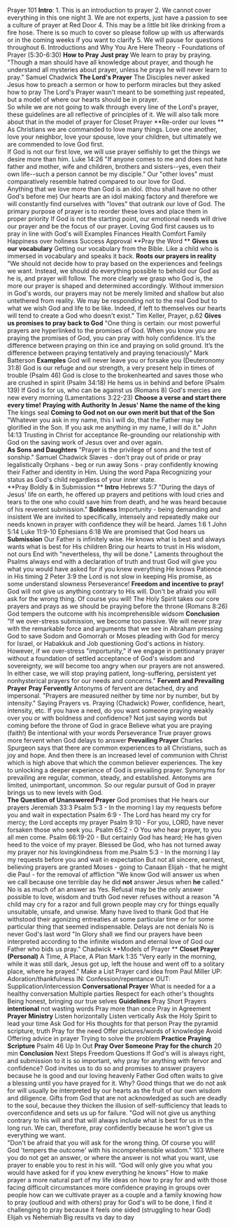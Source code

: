 Prayer 101
    **Intro**:
        1. This is an introduction to prayer
        2. We cannot cover everything in this one night
        3. We are not experts, just have a passion to see a culture of prayer at Red Door
        4. This may be a little bit like drinking from a fire hose.  There is so much to cover so please follow up with us afterwards or in the coming weeks if you want to clarify
        5. We will pause for questions throughout
        6. Introductions and Why You Are Here
    Theory - Foundations of Prayer (5:30-6:30)
    **How to Pray**
        **Just pray**
            We learn to pray by praying.  
            "Though a man should have all knowledge about prayer, and though he understand all mysteries about prayer, unless he prays he will never learn to pray."  Samuel Chadwick
        **The Lord's Prayer**
            The Disciples never asked Jesus how to preach a sermon or how to perform miracles but they asked how to pray
            The Lord's Prayer wasn't meant to be something just repeated, but a model of where our hearts should be in prayer.  
            So while we are not going to walk through every line of the Lord's prayer, these guidelines are all reflective of principles of it.
            We will also talk more about that in the model of prayer for Closet Prayer
        **Re-order our loves **
            As Christians we are commanded to love many things. Love one another, love your neighbor, love your spouse, love your children, but ultimately we are commended to love God first.  
            If God is not our first love, we will use prayer selfishly to get the things we desire more than him.
                Luke 14:26 "If anyone comes to me and does not hate father and mother, wife and children, brothers and sisters--yes, even their own life--such a person cannot be my disciple."
                Our "other loves" must comparatively resemble hatred compared to our love for God.  
                Anything that we love more than God is an idol.  (thou shall have no other God's before me)
                Our hearts are an idol making factory and therefore we will constantly find ourselves with "loves" that outrank our love of God. 
                The primary purpose of prayer is to reorder these loves and place them in proper priority
            If God is not the starting point, our emotional needs will drive our prayer and be the focus of our prayer. 
            Loving God first causes us to pray in line with God's will
            Examples
                Finances
                Health
                Comfort 
                Family
                Happiness over holiness
                Success
                Approval
        **Pray the Word **
            **Gives us our vocabulary**
                Getting our vocabulary from the Bible. Like a child who is immersed in vocabulary and speaks it back.
            **Roots our prayers in reality**
                "We should not decide how to pray based on the experiences and feelings we want.  Instead, we should do everything possible to behold our God as he is, and prayer will follow.  The more clearly we grasp who God is, the more our prayer is shaped and determined accordingly.  Without immersion in God's words, our prayers may not be merely limited and shallow but also untethered from reality.  We may be responding not to the real God but to what we wish God and life to be like.  Indeed, if left to themselves our hearts will tend to create a God who doesn't exist."  Tim Keller, Prayer, p.62
            **Gives us promises to pray back to God**
                "One thing is certain: our most powerful prayers are hyperlinked to the promises of God. When you know you are praying the promises of God, you can pray with holy confidence. It’s the difference between praying on thin ice and praying on solid ground. It’s the difference between praying tentatively and praying tenaciously" Mark Batterson
            **Examples**
                God will never leave you or forsake you (Deuteronomy 31:8)
                God is our refuge and our strength, a very present help in times of trouble (Psalm 46)
                God is close to the brokenhearted and saves those who are crushed in spirit (Psalm 34:18)
                He hems us in behind and before (Psalm 139)
                If God is for us, who can be against us (Romans 8)
                God's mercies are new every morning (Lamentations 3:22-23)
            **Choose a verse and start there every time!**
        **Praying with Authority**
            **In Jesus' Name**
                **the name of the king**
                    The kings seal
                **Coming to God not on our own merit but that of the Son**
                    "Whatever you ask in my name, this I will do, that the Father may be glorified in the Son. If you ask me anything in my name, I will do it."  John 14:13
                    Trusting in Christ for acceptance
                    Re-grounding our relationship with God on the saving work of Jesus over and over again.  
            **As Sons and Daughters**
                "Prayer is the privilege of sons and the test of sonship."  Samuel Chadwick
                Slaves - don't pray out of pride or pray legalistically
                Orphans - beg or run away
                Sons  - pray confidently knowing their Father and identity in Him.
                Using the word Papa
                Recognizing your status as God's child regardless of your inner state.  
        **Pray Boldly &amp; in Submission **
            **Intro**
                Hebrews 5:7 "During the days of Jesus' life on earth, he offered up prayers and petitions with loud cries and tears to the one who could save him from death, and he was heard because of his reverent submission."
            **Boldness**
                Importunity - being demanding and insistent
                We are invited to specifically, intensely and repeatedly make our needs known in prayer with confidence they will be heard.
                    James 1:6
                    1 John 5:14
                    Luke 11:9-10
                    Ephesians 6:18
                We are promised that God hears us
            **Submission**
                Our Father is infinitely wise. He knows what is best and always wants what is best for His children
                Bring our hearts to trust in His wisdom, not ours
                End with "nevertheless, thy will be done."
                Laments throughout the Psalms always end with a declaration of truth and trust
                God will give you what you would have asked for if you knew everything He knows
                Patience in His timing
                    2 Peter 3:9 the Lord is not slow in keeping His promise, as some understand slowness
                    Perseverance!
            **Freedom and incentive to pray!**
                God will not give us anything contrary to His will.
                Don't be afraid you will ask for the wrong thing.  Of course you will!
                The Holy Spirit takes our core prayers and prays as we should be praying before the throne (Romans 8:26)
                God tempers the outcome with his incomprehensible widsom
            **Conclusion**
                "If we over-stress submission, we become too passive.  We will never pray with the remarkable force and arguments that we see in Abraham pressing God to save Sodom and Gomorrah or Moses pleading with God for mercy for Israel, or Habakkuk and Job questioning God's actions in history.  However, if we over-stress "importunity," if we engage in petitionary prayer without a foundation of settled acceptance of God's wisdom and sovereignty, we will become too angry when our prayers are not answered.  In either case, we will stop praying patient, long-suffering, persistent yet nonhysterical prayers for our needs and concerns."
        **Fervent and Prevailing Prayer**
            **Pray Fervently**
                Antonyms of fervent are detached, dry and impersonal. 
                "Prayers are measured neither by time nor by number, but by intensity."
                Saying Prayers vs. Praying (Chadwick)
                    Power, confidence, heart, intensity, etc.
                    If you have a need, do you want someone praying weakly over you or with boldness and confidence?
                Not just saying words but coming before the throne of God in grace
                Believe what you are praying (faith!)
                Be intentional with your words
                Perseverance
                    True prayer grows more fervent when God delays to answer
            **Prevailing Prayer**
                Charles Spurgeon says that there are common experiences to all Christians, such as joy and hope.  And then there is an increased level of communion with Christ which is high above that which the common believer experiences. 
                The key to unlocking a deeper experience of God is prevailing prayer.  Synonyms for prevailing are regular, common, steady, and established.  Antonyms are limited, unimportant, uncommon.  So our regular pursuit of God in prayer brings us to new levels with God.  
        **The Question of Unanswered Prayer**
            God promises that He hears our prayers
                Jeremiah 33:3
                Psalm 5:3 - In the morning I lay my requests before you and wait in expectation
                Psalm 6:9 - The Lord has heard my cry for mercy; the Lord accepts my prayer
                Psalm 9:10  - For you, LORD, have never forsaken those who seek you.
                Psalm 65:2 - O You who hear prayer, to you all men come.
                Psalm 66:19-20 - But certainly God has heard; He has given heed to the voice of my prayer.  Blessed be God, who has not turned away my prayer nor his lovingkindness from me.Psalm 5:3 - In the morning I lay my requests before you and wait in expectation
            But not all sincere, earnest, believing prayers are granted
                Moses - going to Canaan
                Elijah - that he might die
                Paul - for the removal of affliction
            "We know God will answer us when we call because one terrible day he did __not__ answer Jesus when __he__ called."
            No is as much of an answer as Yes.
                Refusal may be the only answer possible to love, wisdom and truth
                God never refuses without a reason
                "A child may cry for a razor and full grown people may cry for things equally unsuitable, unsafe, and unwise.  Many have lived to thank God that He withstood their agonizing entreaties at some particular time or for some particular thing that seemed indispensable.
                Delays are not denials
                No is never God's last word
                    "In Glory shall we find our prayers have been interpreted according to the infinite wisdom and eternal love of God our Father who bids us pray."  Chadwick
    **Models of Prayer **
        **Closet Prayer (Personal)**
            A Time, A Place, A Plan
                Mark 1:35 "Very early in the morning, while it was still dark, Jesus got up, left the house and went off to a solitary place, where he prayed."
            Make a List
                Prayer card idea from Paul Miller
            UP: Adoration/thankfulness
            IN: Confession/repentance
            OUT: Supplication/intercession
        **Conversational Prayer**
            What is needed for a a healthy conversation
                Multiple parties
                Respect for each other's thoughts
                Being honest, bringing our true selves
            **Guidelines**
                Pray Short Prayers
                    **intentional**
                    not wasting words
                Pray more than once
                Pray in Agreement
        **Prayer Ministry**
            Listen horizontally
            Listen vertically
                Ask the Holy Spirit to lead your time
                Ask God for His thoughts for that person
            Pray the pyramid
                scripture, truth
                Pray for the need
                Offer pictures/words of knowledge
            Avoid
                Offering advice in prayer
                Trying to solve the problem
    **Practice**
        **Praying Scripture**
            Psalm 46
                Up
                In
                Out
        **Pray Over Someone**
        **Pray for the church**
            20 min 
    **Conclusion**
        Next Steps
            Freedom 
        Questions
            If God's will is always right, and submission to it is so important, why pray for anything with fervor and confidence? 
                God invites us to do so and promises to answer prayers because he is good and our loving heavenly Father
                God often waits to give a blessing until you have prayed for it.  Why?  Good things that we do not ask for will usually be interpreted by our hearts as the fruit of our own wisdom and diligence. Gifts from God that are not acknowledged as such are deadly to the soul, because they thicken the illusion of self-sufficiency that leads to overconfidence and sets us up for failure.
                "God will not give us anything contrary to his will and that will always include what is best for us in the long run.  We can, therefore, pray confidently because he won't give us everything we want.  
                "Don't be afraid that you will ask for the wrong thing.  Of course you will!  God 'tempers the outcome' with his incomprehensible wisdom." 103
                Where you do not get an answer, or where the answer is not what you want, use prayer to enable you to rest in his will.
                “God will only give you what you would have asked for if you knew everything he knows”
            How to make prayer a more natural part of my life
            ideas on how to pray for and with those facing difficult circumstances
            more confidence praying in groups over people
            how can we cultivate prayer as a couple and a family
            knowing how to pray (outloud and with others)
            pray for God's will to be done,
            I find it challenging to pray because it feels one sided (struggling to hear God)
            Elijah vs Nehemiah
                Big results vs day to day
